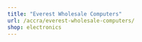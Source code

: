 ```yaml
---
title: "Everest Wholesale Computers"
url: /accra/everest-wholesale-computers/
shop: electronics
---
```


